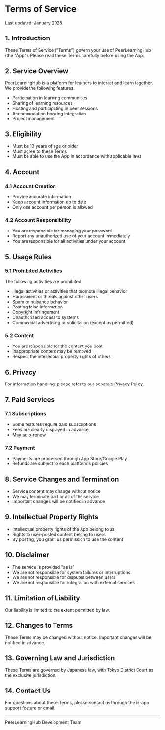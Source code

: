 # Terms of Service

Last updated: January 2025

## 1. Introduction

These Terms of Service ("Terms") govern your use of PeerLearningHub (the "App"). Please read these Terms carefully before using the App.

## 2. Service Overview

PeerLearningHub is a platform for learners to interact and learn together. We provide the following features:

- Participation in learning communities
- Sharing of learning resources
- Hosting and participating in peer sessions
- Accommodation booking integration
- Project management

## 3. Eligibility

- Must be 13 years of age or older
- Must agree to these Terms
- Must be able to use the App in accordance with applicable laws

## 4. Account

### 4.1 Account Creation
- Provide accurate information
- Keep account information up to date
- Only one account per person is allowed

### 4.2 Account Responsibility
- You are responsible for managing your password
- Report any unauthorized use of your account immediately
- You are responsible for all activities under your account

## 5. Usage Rules

### 5.1 Prohibited Activities
The following activities are prohibited:

- Illegal activities or activities that promote illegal behavior
- Harassment or threats against other users
- Spam or nuisance behavior
- Posting false information
- Copyright infringement
- Unauthorized access to systems
- Commercial advertising or solicitation (except as permitted)

### 5.2 Content
- You are responsible for the content you post
- Inappropriate content may be removed
- Respect the intellectual property rights of others

## 6. Privacy

For information handling, please refer to our separate Privacy Policy.

## 7. Paid Services

### 7.1 Subscriptions
- Some features require paid subscriptions
- Fees are clearly displayed in advance
- May auto-renew

### 7.2 Payment
- Payments are processed through App Store/Google Play
- Refunds are subject to each platform's policies

## 8. Service Changes and Termination

- Service content may change without notice
- We may terminate part or all of the service
- Important changes will be notified in advance

## 9. Intellectual Property Rights

- Intellectual property rights of the App belong to us
- Rights to user-posted content belong to users
- By posting, you grant us permission to use the content

## 10. Disclaimer

- The service is provided "as is"
- We are not responsible for system failures or interruptions
- We are not responsible for disputes between users
- We are not responsible for integration with external services

## 11. Limitation of Liability

Our liability is limited to the extent permitted by law.

## 12. Changes to Terms

These Terms may be changed without notice. Important changes will be notified in advance.

## 13. Governing Law and Jurisdiction

These Terms are governed by Japanese law, with Tokyo District Court as the exclusive jurisdiction.

## 14. Contact Us

For questions about these Terms, please contact us through the in-app support feature or email.

---

PeerLearningHub Development Team